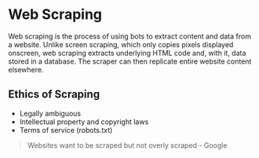 # Web Scraping

Web scraping is the process of using bots to extract content and data from a website. Unlike screen scraping, which only copies pixels displayed onscreen, web scraping extracts underlying HTML code and, with it, data stored in a database. The scraper can then replicate entire website content elsewhere.

## Ethics of Scraping

* Legally ambiguous
* Intellectual property and copyright laws
* Terms of service (robots.txt) 

> Websites want to be scraped but not overly scraped - Google 
